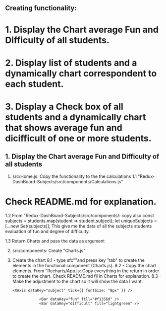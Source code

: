 ## Creating functionality:

# 1. Display the Chart average Fun and Difficulty of all students.

# 2. Display list of students and a dynamically chart correspondent to each student.

# 3. Display a Check box of all students and a dynamically chart that shows average fun and dicifficult of one or more students.

## 1. Display the Chart average Fun and Difficulty of all students

1. src/Home.js: Copy the functionality to the the calculations
   1.1 "Redux-DashBoard-Subjects/src/components/Calculations.js"

# Check README.md for explanation.

1.2 From "Redux-DashBoard-Subjects/src/components/: copy also
const subjects = students.map(student => student.subject);
let uniqueSubjects = [...new Set(subjects)];
This give me the data of all the subjects students evaluation of fun and degree of difficulty.

1.3 Return Charts and pass the data as argument
<Charts data={data} />

2.  src/components: Create "Charts.js"

3.  Create the chart
    8.1 - type sfc""and press key "tab" to create the elements in the functional component (Charts.js).
    8.2 - Copy the chart elements. From "Recharts/App.js: Copy everything in the return in order to create the chart. Check README.md fil in Charts for explanation.
    8.3 - Make the adjustment to the chart so it will show the data I want.

        <XAxis dataKey="subject" tick={{ fontSize: "8px" }} />

                    <Bar dataKey="fun" fill="#f1356d" />
                    <Bar dataKey="difficult" fill="lightgreen" />
